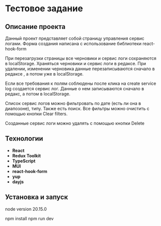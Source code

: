 # Тестовое задание

## Описание проекта
Данный проект представляет собой страницу управления сервис логами.
Форма создания написана с использование библиотеки react-hook-form

При перезагрузки страницы все черновики и сервис логи сохраняются в localStorage.
Храняться черновики и сервис логи в редаксе. При удалении, изменении черновика данные перезаписываются сначало в редаксе , а потом уже в localStorage.

Если все требования к полям соблюдены после клика на create service log создается сервис лог. Данные о нем записываются сначало в редакс, а потом в localStorage.

Список сервис логов можно фильтровать по дате (есть ли она в диапозоне), типу. Также есть поиск. Все фильтры можно очистить с помощью кнопки Clear filters. 

Созданные сервис логи можно удалять с помощью кнопки Delete

## Технологии

- **React**
- **Redux Toolkit** 
- **TypeScript**
- **MUI**
- **react-hook-form**
- **yup**
- **dayjs**

## Установка и запуск
node version 20.15.0

npm install
npm run dev